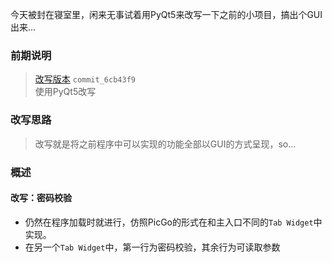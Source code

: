 今天被封在寝室里，闲来无事试着用PyQt5来改写一下之前的小项目，搞出个GUI出来...
### 前期说明
> [改写版本](https://github.com/pk5ls20/COS_uploader) `commit_6cb43f9`  
> 使用PyQt5改写
### 改写思路
> 改写就是将之前程序中可以实现的功能全部以GUI的方式呈现，so...
### 概述
#### 改写：密码校验
- 仍然在程序加载时就进行，仿照PicGo的形式在和主入口不同的``Tab Widget``中实现。
- 在另一个``Tab Widget``中，第一行为密码校验，其余行为可读取参数
#### 